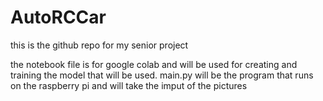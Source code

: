 # AutoRCCar

this is the github repo for my senior project

the notebook file is for google colab and will be used for creating and training the model that will be used.
main.py will be the program that runs on the raspberry pi and will take the imput of the pictures
